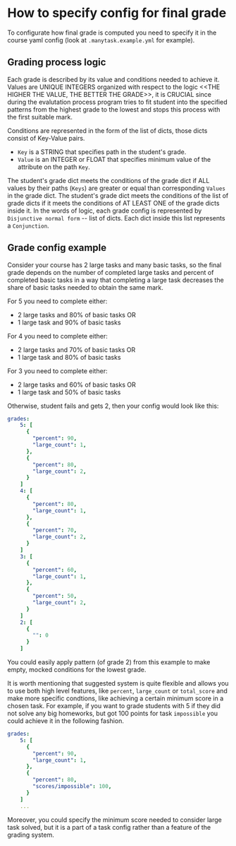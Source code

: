 # How to specify config for final grade

To configurate how final grade is computed you need to specify it in the course yaml config
(look at `.manytask.example.yml` for example).

## Grading process logic

Each grade is described by its value and conditions needed to achieve it.
Values are UNIQUE INTEGERS organized with respect to the logic <<THE HIGHER THE VALUE, THE BETTER THE GRADE>>,
it is CRUCIAL since during the evalutation process program tries to fit student into the specified patterns
from the highest grade to the lowest and stops this process with the first suitable mark.

Conditions are represented in the form of the list of dicts, those dicts consist of Key-Value pairs.

- `Key` is a STRING that specifies path in the student's grade.
- `Value` is an INTEGER or FLOAT that specifies minimum value of the attribute on the path `Key`.

The student's grade dict meets the conditions of the grade dict if ALL values by their paths (`Keys`)
are greater or equal than corresponding `Values` in the grade dict.
The student's grade dict meets the conditions of the list of grade dicts if it meets the conditions of AT LEAST ONE of the grade dicts inside it.
In the words of logic, each grade config is represented by `Disjunctive normal form` -- list of dicts.
Each dict inside this list represents a `Conjunction`.

## Grade config example

Consider your course has 2 large tasks and many basic tasks, so the final grade depends on the number of completed
large tasks and percent of completed basic tasks in a way that completing a large task decreases the share of basic tasks needed to obtain the same mark.

For 5 you need to complete either:

- 2 large tasks and 80% of basic tasks OR
- 1 large task and 90% of basic tasks

For 4 you need to complete either:

- 2 large tasks and 70% of basic tasks OR
- 1 large task and 80% of basic tasks

For 3 you need to complete either:

- 2 large tasks and 60% of basic tasks OR
- 1 large task and 50% of basic tasks

Otherwise, student fails and gets 2, then your config would look like this:

```yaml
grades:
    5: [
      {
        "percent": 90,
        "large_count": 1,
      },
      {
        "percent": 80,
        "large_count": 2,
      }
    ]
    4: [
      {
        "percent": 80,
        "large_count": 1,
      },
      {
        "percent": 70,
        "large_count": 2,
      }
    ]
    3: [
      {
        "percent": 60,
        "large_count": 1,
      },
      {
        "percent": 50,
        "large_count": 2,
      }
    ]
    2: [
      {
        "": 0
      }
    ]
```

You could easily apply pattern (of grade 2) from this example to make empty, mocked conditions for the lowest grade.

It is worth mentioning that suggested system is quite flexible and allows you to use both high level features, like
`percent`, `large_count` or `total_score` and make more specific condtions, like achieving a certain minimum
score in a chosen task. For example, if you want to grade students with 5 if they did not solve any big homeworks, but got 100 points for task `impossible` you could achieve it in the following fashion.

```yaml
grades:
    5: [
      {
        "percent": 90,
        "large_count": 1,
      },
      {
        "percent": 80,
        "scores/impossible": 100,
      }
    ]
    ...
```

Moreover, you could specify the minimum score needed to consider large task solved,
but it is a part of a task config rather than a feature of the grading system.
